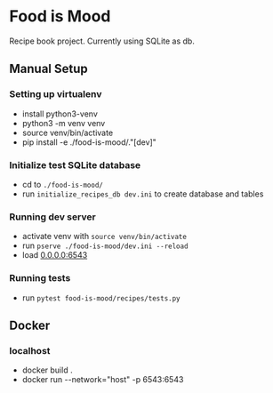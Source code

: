 # Food is Mood
Recipe book project. Currently using SQLite as db.

## Manual Setup
### Setting up virtualenv
  - install python3-venv
  - python3 -m venv venv
  - source venv/bin/activate
  - pip install -e ./food-is-mood/."[dev]"
  
### Initialize test SQLite database
  - cd to `./food-is-mood/`
  - run `initialize_recipes_db dev.ini` to create database and tables

### Running dev server
  - activate venv with `source venv/bin/activate`
  - run `pserve ./food-is-mood/dev.ini --reload `
  - load [0.0.0.0:6543](http://0.0.0.0:6543/)
  
### Running tests
  - run `pytest food-is-mood/recipes/tests.py`
  
## Docker
### localhost
  - docker build .
  - docker run --network="host" -p 6543:6543

